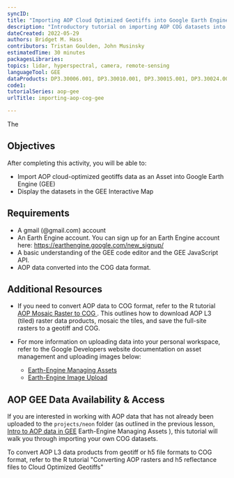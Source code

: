 ```yaml
---
syncID: 
title: "Importing AOP Cloud Optimized Geotiffs into Google Earth Engine"
description: "Introductory tutorial on importing AOP COG datasets into GEE."
dateCreated: 2022-05-29
authors: Bridget M. Hass
contributors: Tristan Goulden, John Musinsky
estimatedTime: 30 minutes
packagesLibraries: 
topics: lidar, hyperspectral, camera, remote-sensing
languageTool: GEE
dataProducts: DP3.30006.001, DP3.30010.001, DP3.30015.001, DP3.30024.001, DP3.30025.001
code1: 
tutorialSeries: aop-gee
urlTitle: importing-aop-cog-gee

---
```


The 

<div id="ds-objectives" markdown="1">

## Objectives
After completing this activity, you will be able to:
 * Import AOP cloud-optimized geotiffs data as an Asset into Google Earth Engine (GEE)
 * Display the datasets in the GEE Interactive Map

## Requirements
 * A gmail (@gmail.com) account
 * An Earth Engine account. You can sign up for an Earth Engine account here: https://earthengine.google.com/new_signup/
 * A basic understanding of the GEE code editor and the GEE JavaScript API.
 * AOP data converted into the COG data format. 

## Additional Resources

 * If you need to convert AOP data to COG format, refer to the R tutorial <a href="" target="_blank"> AOP Mosaic Raster to COG </a>. This outlines how to download AOP L3 (tiled) raster data products, mosaic the tiles, and save the full-site rasters to a geotiff and COG.

 * For more information on uploading data into your personal workspace, refer to the Google Developers website documentation on asset management and uploading images below:
   - <a href="https://developers.google.com/earth-engine/guides/asset_manager" target="_blank"> Earth-Engine Managing Assets </a>
   - <a href="https://developers.google.com/earth-engine/guides/image_upload" target="_blank"> Earth-Engine Image Upload </a>

</div>

## AOP GEE Data Availability & Access

If you are interested in working with AOP data that has not already been uploaded to the `projects/neon` folder (as outlined in the previous lesson, <a href="https://www.neonscience.org/resources/learning-hub/tutorials/intro-aop-gee-tutorial" target="_blank">Intro to AOP data in GEE</a> Earth-Engine Managing Assets </a>), this tutorial will walk you through importing your own COG datasets. 

To convert AOP L3 data products from geotiff or h5 file formats to COG format, refer to the R tutorial "Converting AOP rasters and h5 reflectance files to Cloud Optimized Geotiffs"
